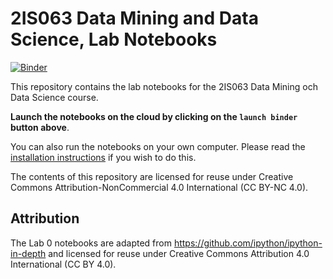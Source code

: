 # 2IS063 Data Mining and Data Science, Lab Notebooks

[![Binder](https://mybinder.org/badge.svg)](https://mybinder.org/v2/gh/UppsalaIM/2IS063/master)

This repository contains the lab notebooks for the 2IS063 Data Mining och Data Science course.

**Launch the notebooks on the cloud by clicking on the `launch binder` button above**.

You can also run the notebooks on your own computer. Please read the [installation instructions](INSTALL.md) if you wish to do this.

The contents of this repository are licensed for reuse under Creative Commons Attribution-NonCommercial 4.0 International (CC BY-NC 4.0).

## Attribution

The Lab 0 notebooks are adapted from https://github.com/ipython/ipython-in-depth and licensed for reuse under Creative Commons Attribution 4.0 International (CC BY 4.0).

